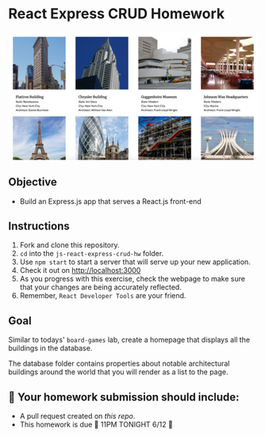 # React Express CRUD Homework

![Image Screenshot](react-express-building-screenshot.png)

## Objective

- Build an Express.js app that serves a React.js front-end

## Instructions

1. Fork and clone this repository.
2. `cd` into the `js-react-express-crud-hw` folder.
3. Use `npm start` to start a server that will serve up your new application.
4. Check it out on [http://localhost:3000](http://localhost:3000)
5. As you progress with this exercise, check the webpage to make sure that your changes are being accurately reflected.
6. Remember, `React Developer Tools` are your friend. 

## Goal

Similar to todays' `board-games` lab, create a homepage that displays all the buildings in the database.

The database folder contains properties about notable architectural buildings around the world that you will render as a list to the page.

## 🚀 Your homework submission should include:

- A pull request created on _this repo_.
- This homework is due 🚨 11PM TONIGHT 6/12 🚨
